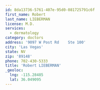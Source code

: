 ```yaml
---
id: 8da13736-5761-407e-95d0-081725791c6f
first_name: Robert
last_name: LIEBERMAN
license: M.D.
services:
  - dermatology
category: doctors
address: '9097 W Post Rd    Ste 100'
city: 'Las Vegas'
state: NV
zip: '89148'
phone: 702-430-5333
title: 'Robert LIEBERMAN'
_geoloc:
  lng: -115.28485
  lat: 36.049095
---
```


